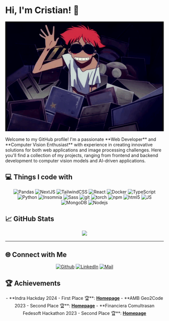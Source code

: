 <p align="center">

# Hi, I'm Cristian! 👋
<p align="center">
  <img src="https://raw.githubusercontent.com/CristianR8/CristianR8/refs/heads/main/ed.gif" width="600px" />
</p>
Welcome to my GitHub profile! I'm a passionate **Web Developer** and **Computer Vision Enthusiast** with experience in creating innovative solutions for both web applications and image processing challenges. Here you'll find a collection of my projects, ranging from frontend and backend development to computer vision models and AI-driven applications.

## 💻 Things I code with
<p align="center">
  <img alt="Pandas" src="https://img.shields.io/badge/-Pandas-333333?style=flat&logo=pandas" />
  <img alt="NextJS" src="https://img.shields.io/badge/-Next_JS-black?style=for-the-badge&logoColor=white&logo=nextdotjs&color=000000" />
  <img alt="TailwindCSS" src="https://img.shields.io/badge/Tailwind_CSS-38B2AC?logo=tailwind-css&logoColor=white" />
  <img alt="React" src="https://img.shields.io/badge/-React-45b8d8?style=flat-square&logo=react&logoColor=white" />
  <img alt="Docker" src="https://img.shields.io/badge/-Docker-46a2f1?style=flat-square&logo=docker&logoColor=white" />
  <img alt="TypeScript" src="https://img.shields.io/badge/-TypeScript-007ACC?style=flat-square&logo=typescript&logoColor=white" />
  <img alt="Python" src="https://img.shields.io/badge/Python-3776AB?logo=python&logoColor=fff" />
  <img alt="Insomnia" src="https://img.shields.io/badge/-Insomnia-5849BE?style=flat-square&logo=insomnia&logoColor=white" />
  <img alt="Sass" src="https://img.shields.io/badge/-Sass-CC6699?style=flat-square&logo=sass&logoColor=white" />
  <img alt="git" src="https://img.shields.io/badge/-Git-F05032?style=flat-square&logo=git&logoColor=white" />
  <img alt="torch" src="https://img.shields.io/badge/pytorch-EE4C2C?&logo=pytorch" />
  <img alt="npm" src="https://img.shields.io/badge/-NPM-CB3837?style=flat-square&logo=npm&logoColor=white" />
  <img alt="html5" src="https://img.shields.io/badge/-HTML5-E34F26?style=flat-square&logo=html5&logoColor=white" />
  <img alt="JS" src="https://shields.io/badge/JavaScript-F7DF1E?logo=JavaScript&logoColor=000&style=flat-square" />
  <img alt="MongoDB" src="https://img.shields.io/badge/-MongoDB-13aa52?style=flat-square&logo=mongodb&logoColor=white" />
  <img alt="Nodejs" src="https://img.shields.io/badge/-Nodejs-43853d?style=flat-square&logo=Node.js&logoColor=white" />
</p>

## 📈 GitHub Stats

<p align="center">
  <img src="https://github-readme-stats.vercel.app/api/top-langs/?username=CristianR8&layout=compact&card_width=250&langs_count=8&hide_border=true&theme=nord&hide=jupyter%20notebook,html,css" />
</p>

---

## 🌐 Connect with Me

<p align="center">
  <a href="https://github.com/CristianR8" target="_blank"><img alt="Github" src="https://img.shields.io/badge/GitHub-%2312100E.svg?&style=for-the-badge&logo=Github&logoColor=white" /></a> 
  <a href="https://www.linkedin.com/in/cristhian-rey/" target="_blank"><img alt="LinkedIn" src="https://img.shields.io/badge/linkedin-%230077B5.svg?&style=for-the-badge&logo=linkedin&logoColor=white" /></a> 
  <a href="mailto:cristiancamiloreyrueda@gmail.com" target="_blank"><img alt="Mail" src="https://img.shields.io/badge/Gmail-D14836?style=for-the-badge&logo=gmail&logoColor=white" /></a>
</p>

## 🏆 Achievements

<p align="center">
- **Indra Hackday 2024 - First Place 🏆**: <a href="https://comunicaciones.uis.edu.co/estudiantes-uis-obtienen-el-primer-puesto-en-la-competencia-internacional-hackday-2024-de-indra/"><b>Homepage</b></a>  
- **AMB Geo2Code 2023 - Second Place 🏆**: <a href="https://comunicaciones.uis.edu.co/estudiantes-uis-obtienen-el-primer-puesto-en-la-competencia-internacional-hackday-2024-de-indra/"><b>Homepage</b></a>  
- **Financiera Comultrasan Fedesoft Hackathon 2023 - Second Place 🏆**: <a href="https://www.linkedin.com/posts/fedesoft_hackathon-softictransformandoindustrias-activity-7120839573647052800-UE26/?originalSubdomain=es"><b>Homepage</b></a>
</p>

</p>
